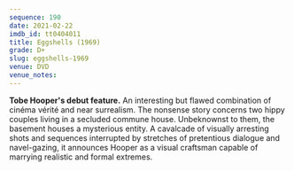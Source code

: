 ```yaml
---
sequence: 190
date: 2021-02-22
imdb_id: tt0404011
title: Eggshells (1969)
grade: D+
slug: eggshells-1969
venue: DVD
venue_notes:
---
```


**Tobe Hooper's debut feature.** An interesting but flawed combination of cinéma vérité and near surrealism. The nonsense story concerns two hippy couples living in a secluded commune house. Unbeknownst to them, the basement houses a mysterious entity. A cavalcade of visually arresting shots and sequences interrupted by stretches of pretentious dialogue and navel-gazing, it announces Hooper as a visual craftsman capable of marrying realistic and formal extremes.

